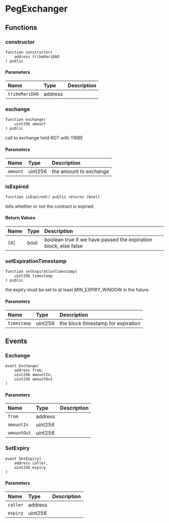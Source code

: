 # PegExchanger

## Functions

### constructor

```solidity
function constructor(
    address tribeRariDAO
) public
```

#### Parameters

| Name | Type | Description |
| :--- | :--- | :---------- |
| `tribeRariDAO` | address |  |

### exchange

```solidity
function exchange(
    uint256 amount
) public
```

call to exchange held RGT with TRIBE

#### Parameters

| Name | Type | Description |
| :--- | :--- | :---------- |
| `amount` | uint256 | the amount to exchange |

### isExpired

```solidity
function isExpired() public returns (bool)
```

tells whether or not the contract is expired.

#### Return Values

| Name | Type | Description |
| :--- | :--- | :---------- |
| `[0]` | bool | boolean true if we have passed the expiration block, else false |

### setExpirationTimestamp

```solidity
function setExpirationTimestamp(
    uint256 timestamp
) public
```

the expiry must be set to at least MIN_EXPIRY_WINDOW in the future.

#### Parameters

| Name | Type | Description |
| :--- | :--- | :---------- |
| `timestamp` | uint256 | the block timestamp for expiration |

## Events

### Exchange

```solidity
event Exchange(
    address from,
    uint256 amountIn,
    uint256 amountOut
)
```

#### Parameters

| Name | Type | Description |
| :--- | :--- | :---------- |
| `from` | address |  |
| `amountIn` | uint256 |  |
| `amountOut` | uint256 |  |
### SetExpiry

```solidity
event SetExpiry(
    address caller,
    uint256 expiry
)
```

#### Parameters

| Name | Type | Description |
| :--- | :--- | :---------- |
| `caller` | address |  |
| `expiry` | uint256 |  |

